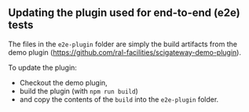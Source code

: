 ## Updating the plugin used for end-to-end (e2e) tests

The files in the `e2e-plugin` folder are simply the build artifacts from the demo plugin (https://github.com/ral-facilities/scigateway-demo-plugin).

To update the plugin:
- Checkout the demo plugin, 
- build the plugin (with `npm run build`) 
- and copy the contents of the `build` into the `e2e-plugin` folder.